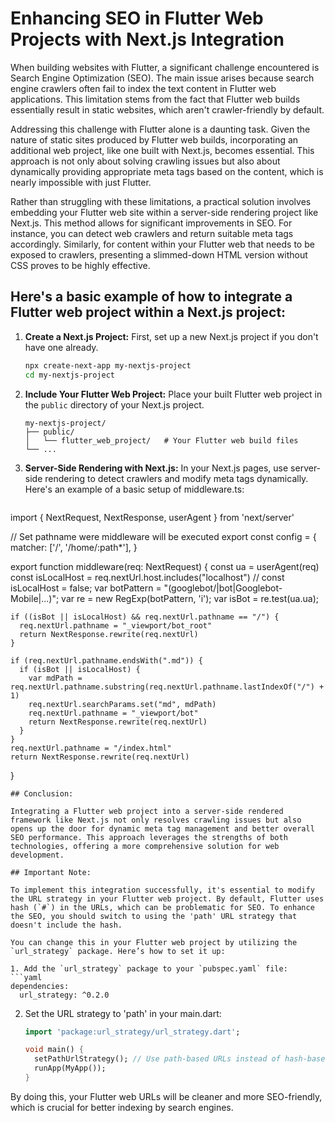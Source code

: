 
# Enhancing SEO in Flutter Web Projects with Next.js Integration

When building websites with Flutter, a significant challenge encountered is Search Engine Optimization (SEO). The main issue arises because search engine crawlers often fail to index the text content in Flutter web applications. This limitation stems from the fact that Flutter web builds essentially result in static websites, which aren't crawler-friendly by default.

Addressing this challenge with Flutter alone is a daunting task. Given the nature of static sites produced by Flutter web builds, incorporating an additional web project, like one built with Next.js, becomes essential. This approach is not only about solving crawling issues but also about dynamically providing appropriate meta tags based on the content, which is nearly impossible with just Flutter.

Rather than struggling with these limitations, a practical solution involves embedding your Flutter web site within a server-side rendering project like Next.js. This method allows for significant improvements in SEO. For instance, you can detect web crawlers and return suitable meta tags accordingly. Similarly, for content within your Flutter web that needs to be exposed to crawlers, presenting a slimmed-down HTML version without CSS proves to be highly effective.

## Here's a basic example of how to integrate a Flutter web project within a Next.js project:

1. **Create a Next.js Project:**
   First, set up a new Next.js project if you don't have one already.
   ```bash
   npx create-next-app my-nextjs-project
   cd my-nextjs-project
   ```

2. **Include Your Flutter Web Project:**
   Place your built Flutter web project in the `public` directory of your Next.js project.
   ```plaintext
   my-nextjs-project/
   ├── public/
   │   └── flutter_web_project/   # Your Flutter web build files
   └── ...
   ```

3. **Server-Side Rendering with Next.js:**
   In your Next.js pages, use server-side rendering to detect crawlers and modify meta tags dynamically. Here's an example of a basic setup of middleware.ts:
   ```jsx
  import { NextRequest, NextResponse, userAgent } from 'next/server'

  // Set pathname were middleware will be executed
  export const config = {
    matcher: ['/', '/home/:path*'],
  }

  export function middleware(req: NextRequest) {
    const ua = userAgent(req)
    const isLocalHost = req.nextUrl.host.includes("localhost")
    // const isLocalHost = false;
    var botPattern = "(googlebot\/|bot|Googlebot-Mobile|...)";
    var re = new RegExp(botPattern, 'i');
    var isBot = re.test(ua.ua);

    if ((isBot || isLocalHost) && req.nextUrl.pathname == "/") {
      req.nextUrl.pathname = "_viewport/bot_root"
      return NextResponse.rewrite(req.nextUrl)
    }

    if (req.nextUrl.pathname.endsWith(".md")) {
      if (isBot || isLocalHost) {
        var mdPath = req.nextUrl.pathname.substring(req.nextUrl.pathname.lastIndexOf("/") + 1)
        req.nextUrl.searchParams.set("md", mdPath)
        req.nextUrl.pathname = "_viewport/bot"
        return NextResponse.rewrite(req.nextUrl)
      }
    }
    req.nextUrl.pathname = "/index.html"
    return NextResponse.rewrite(req.nextUrl)
  }
   ```
## Conclusion:

Integrating a Flutter web project into a server-side rendered framework like Next.js not only resolves crawling issues but also opens up the door for dynamic meta tag management and better overall SEO performance. This approach leverages the strengths of both technologies, offering a more comprehensive solution for web development.

## Important Note:

To implement this integration successfully, it's essential to modify the URL strategy in your Flutter web project. By default, Flutter uses hash (`#`) in the URLs, which can be problematic for SEO. To enhance the SEO, you should switch to using the 'path' URL strategy that doesn't include the hash.

You can change this in your Flutter web project by utilizing the `url_strategy` package. Here’s how to set it up:

1. Add the `url_strategy` package to your `pubspec.yaml` file:
   ```yaml
   dependencies:
     url_strategy: ^0.2.0
   ```

2. Set the URL strategy to 'path' in your main.dart:
   ```dart
   import 'package:url_strategy/url_strategy.dart';

   void main() {
     setPathUrlStrategy(); // Use path-based URLs instead of hash-based
     runApp(MyApp());
   }
   ```

By doing this, your Flutter web URLs will be cleaner and more SEO-friendly, which is crucial for better indexing by search engines.